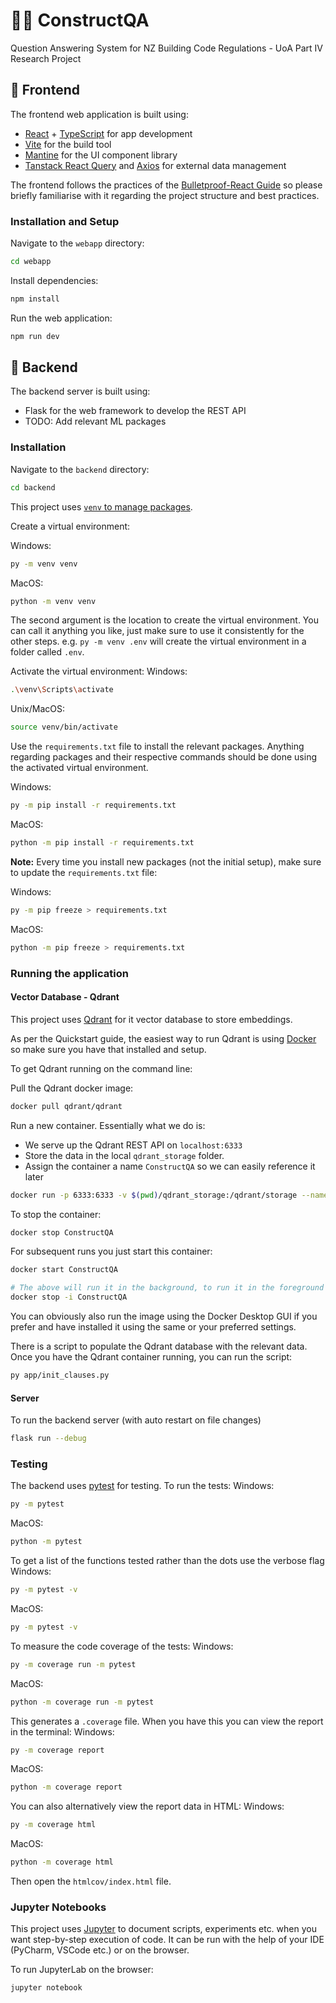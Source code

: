 # 👷‍♂️ ConstructQA

Question Answering System for NZ Building Code Regulations - UoA Part IV Research Project

## 🎨 Frontend 

The frontend web application is built using:
- [React](https://react.dev/) + [TypeScript](https://www.typescriptlang.org/docs/handbook/react.html) for app development
- [Vite](https://vitejs.dev/) for the build tool
- [Mantine](https://mantine.dev/) for the UI component library
- [Tanstack React Query](https://tanstack.com/query/latest/docs/react/overview) and [Axios](https://axios-http.com/) for external data management

The frontend follows the practices of the [Bulletproof-React Guide](https://github.com/alan2207/bulletproof-react/tree/master)
so please briefly familiarise with it regarding the project structure and best practices.

### Installation and Setup

Navigate to the `webapp` directory:

```bash
cd webapp
```

Install dependencies:

```bash
npm install
```

Run the web application:
```bash
npm run dev
```

## 🔢 Backend

The backend server is built using:
- Flask for the web framework to develop the REST API
- TODO: Add relevant ML packages

### Installation

Navigate to the `backend` directory:

```bash
cd backend
```

This project uses [`venv` to manage packages](https://packaging.python.org/en/latest/guides/installing-using-pip-and-virtual-environments/#creating-a-virtual-environment).

Create a virtual environment:

Windows:
```bash
py -m venv venv
```
MacOS:
```bash
python -m venv venv
```

The second argument is the location to create the virtual environment. You can call it anything you like, just make sure
to use it consistently for the other steps. e.g. `py -m venv .env` will create the virtual environment in a folder called `.env`.

Activate the virtual environment:
Windows:
```bash
.\venv\Scripts\activate
```
Unix/MacOS:
```bash
source venv/bin/activate
```

Use the `requirements.txt` file to install the relevant packages. Anything regarding packages and their respective commands  should be done using the activated virtual environment.

Windows:
```bash
py -m pip install -r requirements.txt
```
MacOS:
```bash
python -m pip install -r requirements.txt
```

**Note:** Every time you install new packages (not the initial setup), make sure to update the `requirements.txt` file:

Windows:
```bash
py -m pip freeze > requirements.txt
```
MacOS:
```bash
python -m pip freeze > requirements.txt
```

### Running the application

#### Vector Database - Qdrant

This project uses [Qdrant](https://qdrant.tech/) for it vector database to store embeddings. 

As per the Quickstart guide, the easiest way to run Qdrant is using [Docker](https://docs.docker.com/get-docker/) so make
sure you have that installed and setup.

To get Qdrant running on the command line:

Pull the Qdrant docker image:
```bash
docker pull qdrant/qdrant
```

Run a new container. Essentially what we do is:
- We serve up the Qdrant REST API on `localhost:6333`
- Store the data in the local `qdrant_storage` folder.
- Assign the container a name `ConstructQA` so we can easily reference it later
```bash
docker run -p 6333:6333 -v $(pwd)/qdrant_storage:/qdrant/storage --name ConstructQA qdrant/qdrant
```

To stop the container:
```bash
docker stop ConstructQA
```

For subsequent runs you just start this container:
```bash
docker start ConstructQA

# The above will run it in the background, to run it in the foreground use the interactive flag
docker stop -i ConstructQA
```

You can obviously also run the image using the Docker Desktop GUI if you prefer and have installed it using the same or your preferred settings.

There is a script to populate the Qdrant database with the relevant data. Once
you have the Qdrant container running, you can run the script:
```bash
py app/init_clauses.py
```

#### Server

To run the backend server (with auto restart on file changes)
```bash
flask run --debug
```

### Testing

The backend uses [pytest](https://docs.pytest.org) for testing. To run the tests:
Windows:
```bash
py -m pytest
```
MacOS:
```bash
python -m pytest
```
To get a list of the functions tested rather than the dots use the verbose flag
Windows:
```bash
py -m pytest -v
```
MacOS:
```bash
py -m pytest -v
```

To measure the code coverage of the tests:
Windows:
```bash
py -m coverage run -m pytest
```
MacOS:
```bash
python -m coverage run -m pytest
```

This generates a `.coverage` file. When you have this you can view the report in the terminal:
Windows:
```bash
py -m coverage report
```
MacOS:
```bash
python -m coverage report
```

You can also alternatively view the report data in HTML:
Windows:
```bash
py -m coverage html
```
MacOS:
```bash
python -m coverage html
```

Then open the `htmlcov/index.html` file.

### Jupyter Notebooks

This project uses [Jupyter](https://jupyter.org/) to document scripts, experiments etc. when you want 
step-by-step execution of code. It can be run with the help of your IDE (PyCharm, VSCode etc.) or on the browser.

To run JupyterLab on the browser:
```bash
jupyter notebook
```
